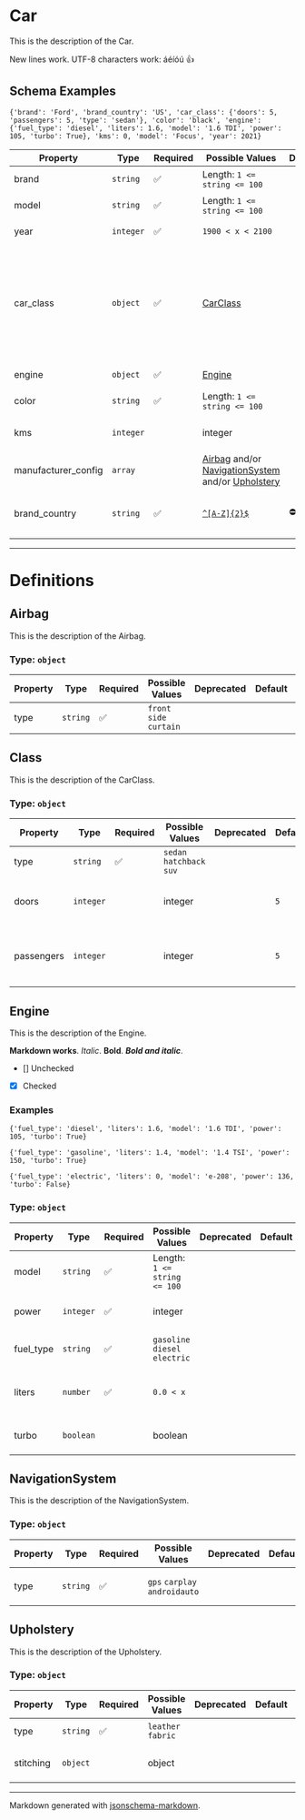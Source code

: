 # Car

This is the description of the Car.

New lines work.
UTF-8 characters work: áéíóú
👍

## Schema Examples

```
{'brand': 'Ford', 'brand_country': 'US', 'car_class': {'doors': 5, 'passengers': 5, 'type': 'sedan'}, 'color': 'black', 'engine': {'fuel_type': 'diesel', 'liters': 1.6, 'model': '1.6 TDI', 'power': 105, 'turbo': True}, 'kms': 0, 'model': 'Focus', 'year': 2021}
```

| Property | Type | Required | Possible Values | Deprecated | Default | Description | Examples
| -------- | ---- | -------- | --------------- | ---------- | ------- | ----------- | --------
| brand | `string` | ✅ | Length: `1 <= string <= 100`|  |  | The brand of the car. |```Ford```, ```Toyota``` |
| model | `string` | ✅ | Length: `1 <= string <= 100`|  |  | The model of the car. |```Focus```, ```Corolla``` |
| year | `integer` | ✅ | `1900 < x < 2100`|  |  | The year of the car. | |
| car_class | `object` | ✅ | [CarClass](#carclass)|  |  | The class of the car. |```{'doors': 5, 'passengers': 5, 'type': 'sedan'}```, ```{'doors': 3, 'passengers': 2, 'type': 'hatchback'}```, ```{'doors': 5, 'passengers': 5, 'type': 'suv'}``` |
| engine | `object` | ✅ | [Engine](#engine)|  |  | The engine of the car. | |
| color | `string` | ✅ | Length: `1 <= string <= 100`|  |  | The color of the car. | |
| kms | `integer` |  | integer|  |  | The number of kilometers the car has. | |
| manufacturer_config | `array` |  | [Airbag](#airbag) and/or [NavigationSystem](#navigationsystem) and/or [Upholstery](#upholstery)|  |  | The manufacturer's extras. | |
| brand_country | `string` | ✅ | [`^[A-Z]{2}$`](https://regex101.com/?regex=%5E%5BA-Z%5D%7B2%7D%24)| ⛔️ |  | [Deprecated] The country where the brand is from. | |


---

# Definitions



## Airbag

This is the description of the Airbag.

### Type: `object`

| Property | Type | Required | Possible Values | Deprecated | Default | Description | Examples
| -------- | ---- | -------- | --------------- | ---------- | ------- | ----------- | --------
| type | `string` | ✅ | `front` `side` `curtain`|  |  | The type of airbag. | |


## Class

This is the description of the CarClass.

### Type: `object`

| Property | Type | Required | Possible Values | Deprecated | Default | Description | Examples
| -------- | ---- | -------- | --------------- | ---------- | ------- | ----------- | --------
| type | `string` | ✅ | `sedan` `hatchback` `suv`|  |  | The type of car. | |
| doors | `integer` |  | integer|  | `5` | The number of doors the car has. | |
| passengers | `integer` |  | integer|  | `5` | The number of passengers the car can carry. | |


## Engine

This is the description of the Engine.

**Markdown works**. *Italic*. **Bold**. ***Bold and italic***.
- [] Unchecked
- [x] Checked

### Examples

```
{'fuel_type': 'diesel', 'liters': 1.6, 'model': '1.6 TDI', 'power': 105, 'turbo': True}
```

```
{'fuel_type': 'gasoline', 'liters': 1.4, 'model': '1.4 TSI', 'power': 150, 'turbo': True}
```

```
{'fuel_type': 'electric', 'liters': 0, 'model': 'e-208', 'power': 136, 'turbo': False}
```

### Type: `object`

| Property | Type | Required | Possible Values | Deprecated | Default | Description | Examples
| -------- | ---- | -------- | --------------- | ---------- | ------- | ----------- | --------
| model | `string` | ✅ | Length: `1 <= string <= 100`|  |  | The name of the engine model. | |
| power | `integer` | ✅ | integer|  |  | The power of the engine in HP. | |
| fuel_type | `string` | ✅ | `gasoline` `diesel` `electric`|  |  | The type of fuel the engine uses. | |
| liters | `number` | ✅ | `0.0 < x `|  |  | The displacement of the engine in liters. | |
| turbo | `boolean` |  | boolean|  |  | Whether the engine has a turbo or not. | |


## NavigationSystem

This is the description of the NavigationSystem.

### Type: `object`

| Property | Type | Required | Possible Values | Deprecated | Default | Description | Examples
| -------- | ---- | -------- | --------------- | ---------- | ------- | ----------- | --------
| type | `string` | ✅ | `gps` `carplay` `androidauto`|  |  | The type of navigation system. | |


## Upholstery

This is the description of the Upholstery.

### Type: `object`

| Property | Type | Required | Possible Values | Deprecated | Default | Description | Examples
| -------- | ---- | -------- | --------------- | ---------- | ------- | ----------- | --------
| type | `string` | ✅ | `leather` `fabric`|  |  | The type of upholstery. | |
| stitching | `object` |  | object|  |  | Metadata about the stitching. | |


---

Markdown generated with [jsonschema-markdown](https://github.com/elisiariocouto/jsonschema-markdown).
